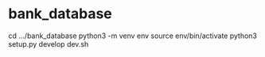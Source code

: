 # bank_database

cd .../bank_database
python3 -m venv env
source env/bin/activate
python3 setup.py develop
dev.sh
